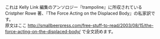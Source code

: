 これは Kelly Link 編集のアンソロジー『trampoline』に所収されている Cristpher Rowe 著、『The Force Acting on the Displaced Body』の私家訳です。  
原文はここ http://smallbeerpress.com/free-stuff-to-read/2003/08/15/the-force-acting-on-the-displaced-body/ で全文読めます。
